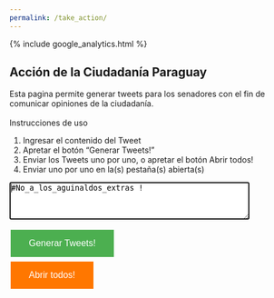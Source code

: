 ```yaml
---
permalink: /take_action/
---
```


<html>
<head>
<!--  Para ke kieres ver mi kodigo feo? -->
{% include google_analytics.html %}

<style>
.button {
    background-color: #4CAF50;
    border: none;
    color: white;
    padding: 15px 32px;
    text-align: center;
    text-decoration: none;
    display: inline-block;
    font-size: 16px;
    margin: 4px 2px;
    cursor: pointer;
    vertical-align: top;
}
.button2 {
    background-color: #FF7700;
    border: none;
    color: white;
    padding: 15px 32px;
    text-align: center;
    text-decoration: none;
    display: inline-block;
    font-size: 16px;
    margin: 4px 2px;
    cursor: pointer;
}
</style>
</head>
<body>

<h2>Acción de la Ciudadanía Paraguay</h2>
Esta pagina permite generar tweets para los senadores con el fin de comunicar opiniones de la ciudadanía.
<br><br>
Instrucciones de uso
<ol>
  <li>Ingresar el contenido del Tweet</li>
  <li>Apretar el botón “Generar Tweets!”</li>
  <li>Enviar los Tweets uno por uno, o apretar el botón Abrir todos!</li>
  <li>Enviar uno por uno en la(s) pestaña(s) abierta(s)</li>
</ol>

<textarea name='fname' class='tweetinput' id='tweetinput' rows="4" cols="50" maxlength="110" autofocus>#No_a_los_aguinaldos_extras !
</textarea>

<button class="button" type="button" onclick="generar_tweets()">Generar Tweets!</button>
<br>
<button class="button2" type="button" onclick="open_all()">Abrir todos!</button>

<div id="container"></div>



<script>
window.onload = document.getElementById('tweetinput').select();
var senadores = "@AbdonMiguel @ArnoldoWiens @BlancaChiarajm @BlasLlanoPy @CarlosAAmarilla @carlosfilizzola @carlosnunezag @Castiglioni_L @desimasi2 @enzocardozoj @esperanza_py @FSilvaFacetti @GiuzzioArnaldo @HugoRicher_ @law_senador @LilianSamaniego @lugo_py @MaritoAbdo @mirtagusinky @ovelar_blanca @PETTA08 @Pykare @SenadoresPy @senadorMLopezP @SixtoPereira @victorbogadopy @zulmagomezc @EmiliaAlfaro @EnriBacchetta @YoyitoFranco @KaleGalaverna @blmignarro @OsorioDerlis @TitoSaguier @Cachito_Salomon";
var diputados = "@anchoramirez @HVelazquez2015 @dipDEcclesiis @PilarDeParedes @DiputadaBlancaV @DiputadoOGD @canindeyu_14 @dipLaloVillalba @Miguedpcgzu @PedroAlliana @AmadoFlorentin @OLGAdiputada @DipPedroBritos @arieloviedo @FabiolaOviedo @DipVictorRios @dipeacosta @JoseMariaIbanez @CynthiaTarrago @BuzarquisA @canusapy @Nestor_Ferrer @romeroroaramon @DionisioAmarill @clementebarrios @ElioCabralPy @Dany_Durand @RocioCasco2 @karinarodrig1 @NitoBogado @oscartuma @MariaCarisimo @DipPortillo @TotiCasco @FFOrtellado @CelsoKennedy";
var senadores_arr = senadores.split(" ");
var diputados_arr = diputados.split(" ");

var inputBox = document.getElementById('tweetinput');


function generar_tweets(){

var container = document.getElementById("container");
  for (var i = 0; i < senadores_arr.length; i++) {
     container.innerHTML += '<div class="content">'+senadores_arr[i] +' '+ inputBox.value +'</div> <a class="link" href="http://twitter.com/home/?status='+senadores_arr[i]+' '+ inputBox.value +'" target="_blank">Twitear esto! <hr>';
  }
}

function open_all(){
  var linkArray = document.getElementsByClassName("link");
  var arrayLength = linkArray.length;
  for (var i = 0; i < arrayLength; i++) {
      //Do something
      window.open(linkArray[i].href)
  }
}
</script>
